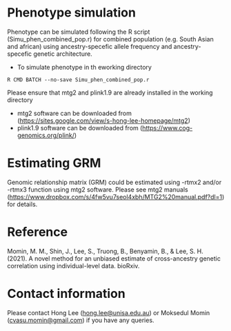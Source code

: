 # Phenotype simulation
Phenotype can be simulated following the R script (Simu_phen_combined_pop.r) for combined population (e.g. South Asian and african) using ancestry-specefic allele frequency and ancestry-specefic genetic architecture.
- To simulate phenotype in th eworking directory
```
R CMD BATCH --no-save Simu_phen_combined_pop.r
```


Please ensure that mtg2 and plink1.9 are already installed in the working directory 
- mtg2 software can be downloaded from (https://sites.google.com/view/s-hong-lee-homepage/mtg2)
- plink1.9 software can be downloaded from (https://www.cog-genomics.org/plink/)

# Estimating GRM
Genomic relationship matrix (GRM) could be estimated using -rtmx2 and/or -rtmx3 function using mtg2 software. Please see mtg2 manuals (https://www.dropbox.com/s/4fw5vu7seol4xbh/MTG2%20manual.pdf?dl=1) for details.

# Reference 
Momin, M. M., Shin, J., Lee, S., Truong, B., Benyamin, B., & Lee, S. H. (2021). A novel method for an unbiased estimate of cross-ancestry genetic correlation using individual-level data. bioRxiv.

# Contact information
Please contact Hong Lee (hong.lee@unisa.edu.au) or Moksedul Momin (cvasu.momin@gmail.com) if you have any queries.
